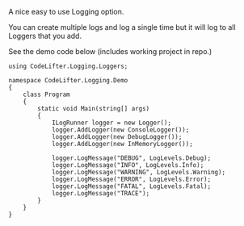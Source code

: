 ﻿A nice easy to use Logging option.

You can create multiple logs and log a single time but it will log to all Loggers that you add.

See the demo code below (includes working project in repo.)

```
using CodeLifter.Logging.Loggers;

namespace CodeLifter.Logging.Demo
{
    class Program
    {
        static void Main(string[] args)
        {
            ILogRunner logger = new Logger();
            logger.AddLogger(new ConsoleLogger());
            logger.AddLogger(new DebugLogger());
            logger.AddLogger(new InMemoryLogger());

            logger.LogMessage("DEBUG", LogLevels.Debug);
            logger.LogMessage("INFO", LogLevels.Info);
            logger.LogMessage("WARNING", LogLevels.Warning);
            logger.LogMessage("ERROR", LogLevels.Error);
            logger.LogMessage("FATAL", LogLevels.Fatal);
            logger.LogMessage("TRACE");
        }
    }
}


```
